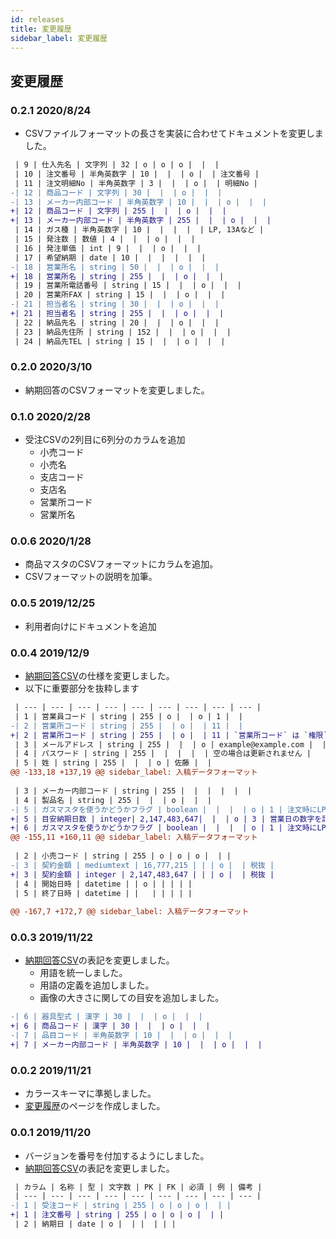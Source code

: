 ```yaml
---
id: releases
title: 変更履歴
sidebar_label: 変更履歴
---
```



## 変更履歴

### 0.2.1 2020/8/24

- CSVファイルフォーマットの長さを実装に合わせてドキュメントを変更しました。

```diff
 | 9 | 仕入先名 | 文字列 | 32 | o | o | o |  |  |
 | 10 | 注文番号 | 半角英数字 | 10 |  |  | o |  | 注文番号 |
 | 11 | 注文明細No | 半角英数字 | 3 |  |  | o |  | 明細No |
-| 12 | 商品コード | 文字列 | 30 |  |  | o |  |  |
-| 13 | メーカー内部コード | 半角英数字 | 10 |  |  | o |  |  |
+| 12 | 商品コード | 文字列 | 255 |  |  | o |  |  |
+| 13 | メーカー内部コード | 半角英数字 | 255 |  |  | o |  |  |
 | 14 | ガス種 | 半角英数字 | 10 |  |  |  |  | LP, 13Aなど |
 | 15 | 発注数 | 数値 | 4 |  |  | o |  |  |
 | 16 | 発注単価 | int | 9 |  |  | o |  |  |
 | 17 | 希望納期 | date | 10 |  |  |  |  |  |
-| 18 | 営業所名 | string | 50 |  |  | o |  |  |
+| 18 | 営業所名 | string | 255 |  |  | o |  |  |
 | 19 | 営業所電話番号 | string | 15 |  |  | o |  |  |
 | 20 | 営業所FAX | string | 15 |  |  | o |  |  |
-| 21 | 担当者名 | string | 30 |  |  | o |  |  |
+| 21 | 担当者名 | string | 255 |  |  | o |  |  |
 | 22 | 納品先名 | string | 20 |  |  | o |  |  |
 | 23 | 納品先住所 | string | 152 |  |  | o |  |  |
 | 24 | 納品先TEL | string | 15 |  |  | o |  |  |
```


### 0.2.0 2020/3/10

- 納期回答のCSVフォーマットを変更しました。

### 0.1.0 2020/2/28

- 受注CSVの2列目に6列分のカラムを追加
  - 小売コード
  - 小売名
  - 支店コード
  - 支店名
  - 営業所コード
  - 営業所名

### 0.0.6 2020/1/28

- 商品マスタのCSVフォーマットにカラムを追加。
- CSVフォーマットの説明を加筆。

### 0.0.5 2019/12/25

- 利用者向けにドキュメントを追加

### 0.0.4 2019/12/9

- [納期回答CSV](csv.md)の仕様を変更しました。
- 以下に重要部分を抜粋します

```diff
 | --- | --- | --- | --- | --- | --- | --- | --- | --- |
 | 1 | 営業員コード | string | 255 | o |  | o | 1 |  |
-| 2 | 営業所コード | string | 255 |  | o |  | 11 |  |
+| 2 | 営業所コード | string | 255 |  | o |  | 11 | `営業所コード` は `権限` が`sales` の場合に必須です。 |
 | 3 | メールアドレス | string | 255 |  |  | o | example@example.com |  |
 | 4 | パスワード | string | 255 |  |  |  |  | 空の場合は更新されません |
 | 5 | 姓 | string | 255 |  |  | o | 佐藤 |  |
@@ -133,18 +137,19 @@ sidebar_label: 入稿データフォーマット
 
 | 3 | メーカー内部コード | string | 255 |  |  |  |  |  |
 | 4 | 製品名 | string | 255 |  |  | o |  |  |
-| 5 | ガスマスタを使うかどうかフラグ | boolean |  |  |  | o | 1 | 注文時にLPか都市ガスかを選択する必要がある商品 |
+| 5 | 目安納期日数 | integer| 2,147,483,647|  |  | o | 3 | 営業日の数字を記載 |
+| 6 | ガスマスタを使うかどうかフラグ | boolean |  |  |  | o | 1 | 注文時にLPか都市ガスかを選択する必要がある商品 |
@@ -155,11 +160,11 @@ sidebar_label: 入稿データフォーマット
 
 | 2 | 小売コード | string | 255 | o | o | o |  | |
-| 3 | 契約金額 | mediumtext | 16,777,215 | | | o |  | 税抜 |
+| 3 | 契約金額 | integer | 2,147,483,647 | | | o |  | 税抜 |
 | 4 | 開始日時 | datetime | | o | | | | |
 | 5 | 終了日時 | datetime | |   | | | | |
 
@@ -167,7 +172,7 @@ sidebar_label: 入稿データフォーマット
```

### 0.0.3 2019/11/22

- [納期回答CSV](csv.md)の表記を変更しました。
  - 用語を統一しました。
  - 用語の定義を追加しました。
  - 画像の大きさに関しての目安を追加しました。

```diff
-| 6 | 器具型式 | 漢字 | 30 |  |  | o |  |  |
+| 6 | 商品コード | 漢字 | 30 |  |  | o |  |  |
-| 7 | 品目コード | 半角英数字 | 10 |  |  | o |  |  |
+| 7 | メーカー内部コード | 半角英数字 | 10 |  |  | o |  |  |
```

### 0.0.2 2019/11/21

- カラースキーマに準拠しました。
- [変更履歴](releases)のページを作成しました。


### 0.0.1 2019/11/20

- バージョンを番号を付加するようにしました。
- [納期回答CSV](csv.md)の表記を変更しました。

```diff
 | カラム | 名称 | 型 | 文字数 | PK | FK | 必須 | 例 | 備考 |
 | --- | --- | --- | --- | --- | --- | --- | --- | --- |
-| 1 | 受注コード | string | 255 | o | o | o |  | |
+| 1 | 注文番号 | string | 255 | o | o | o |  | |
 | 2 | 納期日 | date | o |  | |  | | |
```


